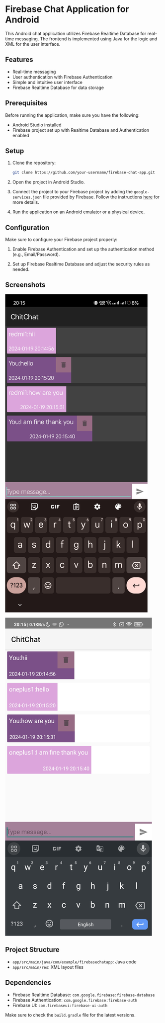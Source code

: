 # Firebase Chat Application for Android

This Android chat application utilizes Firebase Realtime Database for real-time messaging. The frontend is implemented using Java for the logic and XML for the user interface.

## Features

- Real-time messaging
- User authentication with Firebase Authentication
- Simple and intuitive user interface
- Firebase Realtime Database for data storage

## Prerequisites

Before running the application, make sure you have the following:

- Android Studio installed
- Firebase project set up with Realtime Database and Authentication enabled

## Setup

1. Clone the repository:

   ```bash
   git clone https://github.com/your-username/firebase-chat-app.git
   ```

2. Open the project in Android Studio.

3. Connect the project to your Firebase project by adding the `google-services.json` file provided by Firebase. Follow the instructions [here](https://firebase.google.com/docs/android/setup) for more details.

4. Run the application on an Android emulator or a physical device.

## Configuration

Make sure to configure your Firebase project properly:

1. Enable Firebase Authentication and set up the authentication method (e.g., Email/Password).

2. Set up Firebase Realtime Database and adjust the security rules as needed.

## Screenshots

![1st mobile](screenshots/mobile1.jpg)

![2nd mobile](screenshots/mobile2.jpg)

## Project Structure

- `app/src/main/java/com/example/firebasechatapp`: Java code
- `app/src/main/res`: XML layout files

## Dependencies

- Firebase Realtime Database: `com.google.firebase:firebase-database`
- Firebase Authentication: `com.google.firebase:firebase-auth`
- Firebase UI: `com.firebaseui:firebase-ui-auth`

Make sure to check the `build.gradle` file for the latest versions.

